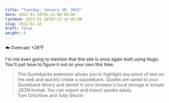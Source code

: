 ```yaml
---
title: "Tuesday, January 18, 2022"
date: 2022-01-18T05:21:00-05:00
lastmod: 2022-01-18T07:17:42-05:00
slug: 2022-01-18
draft: false
weight: 0
---
```


☁️   Overcast +28°F

I'm not even going to mention that this site is once again built using Hugo. You'll just have to figure it out on your own this time.

<blockquote class="quoteback" darkmode="" data-title="Quotebacks" data-author="Tom Critchlow and Toby Shorin" cite="<https://quotebacks.net/>">
The Quotebacks extension allows you to highlight any piece of text on the web and quickly create a squoteback. Quotes are saved to your Quoteback library and stored in your browser's local storage in simple JSON format. You can export and import quotes easily.
<footer>Tom Critchlow and Toby Shorin<cite> <a href="<https://quotebacks.net/>"><https://quotebacks.net/></a></cite></footer>
</blockquote>

[//]: # "Exported with love from a post written in Org mode"
[//]: # "- https://github.com/kaushalmodi/ox-hugo"
